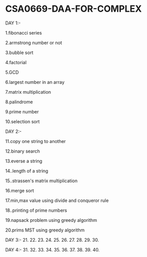 # CSA0669-DAA-FOR-COMPLEX
DAY 1:-  

   1.fibonacci series
   
   2.armstrong number or not
   
   3.bubble sort
   
   4.factorial
   
   5.GCD
   
   6.largest number in an array
   
   7.matrix multiplication
   
   8.palindrome
   
   9.prime number
   
   10.selection sort


DAY 2:-

11.copy one string to another

12.binary search

13.everse a string

14..length of a string

15..strassen's matrix multiplication

16.merge sort

17.min,max value using divide and conqueror rule

18..printing of prime numbers

19.napsack problem using greedy algorithm

20.prims MST using greedy algorithm

DAY 3:-
21.
22.
23.
24.
25.
26.
27.
28.
29.
30.

DAY 4:-
31.
32.
33.
34.
35.
36.
37.
38.
39.
40.
